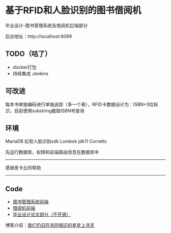 # 基于RFID和人脸识别的图书借阅机
毕业设计-图书管理系统及借阅机后端部分

后台地址：http://localhost:8089

## TODO（咕了）
- docker打包
- 持续集成 Jenkins

## 可改进
每本书单独编码进行单独追踪（多一个表），RFID卡数据设计为：ISBN+3位标识，目前使用substring截取ISBN号查询

## 环境
MariaDB
虹软人脸识别sdk
Lombok
jdk11 Corretto

先运行数据库，权限和前端路由信息在数据库中

---

感谢皮卡丘的帮助

---
## Code

- [图书管理系统前端](https://github.com/Atlas-Xu/LibManangement-client)
- [借阅机前端](https://github.com/Atlas-Xu/leadingmachine-client)
- [毕业设计论文部分（不开源）](https://github.com/Atlas-Xu/Chang_Graduation_thesis)

博客介绍：[我们仍旧在共同相识的星星上寻觅](https://xchub.cn/)



